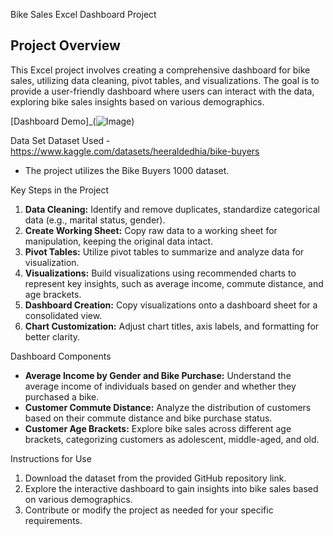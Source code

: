 Bike Sales Excel Dashboard Project

## Project Overview
This Excel project involves creating a comprehensive dashboard for bike sales, utilizing data cleaning, pivot tables, and visualizations. The goal is to provide a user-friendly dashboard where users can interact with the data, exploring bike sales insights based on various demographics.

[Dashboard Demo]_(![Image](https://github.com/user-attachments/assets/9528a194-8baf-4c13-be07-74c641732d10))



Data Set
Dataset Used - https://www.kaggle.com/datasets/heeraldedhia/bike-buyers
- The project utilizes the Bike Buyers 1000 dataset.

Key Steps in the Project
1. **Data Cleaning:** Identify and remove duplicates, standardize categorical data (e.g., marital status, gender).
2. **Create Working Sheet:** Copy raw data to a working sheet for manipulation, keeping the original data intact.
3. **Pivot Tables:** Utilize pivot tables to summarize and analyze data for visualization.
4. **Visualizations:** Build visualizations using recommended charts to represent key insights, such as average income, commute distance, and age brackets.
5. **Dashboard Creation:** Copy visualizations onto a dashboard sheet for a consolidated view.
6. **Chart Customization:** Adjust chart titles, axis labels, and formatting for better clarity.

Dashboard Components
- **Average Income by Gender and Bike Purchase:** Understand the average income of individuals based on gender and whether they purchased a bike.
- **Customer Commute Distance:** Analyze the distribution of customers based on their commute distance and bike purchase status.
- **Customer Age Brackets:** Explore bike sales across different age brackets, categorizing customers as adolescent, middle-aged, and old.

Instructions for Use
1. Download the dataset from the provided GitHub repository link.
2. Explore the interactive dashboard to gain insights into bike sales based on various demographics.
3. Contribute or modify the project as needed for your specific requirements.
